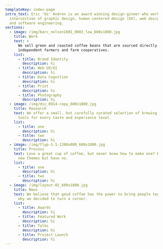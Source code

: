 ```yaml
---
templateKey: index-page
intro_text: Eric 'Oz' Andren is an award winning design-gineer who works at the
  intersection of graphic design, human centered design (UX), web design (UI),
  and software engineering.
sections:
  - image: /img/barc_nelson1601_0083_low_600x1800.jpg
    title: Work
    text: >
      We sell green and roasted coffee beans that are sourced directly from
      independent farmers and farm cooperatives.
    list:
      - title: Brand Identity
        description: hi
      - title: Web UX/UI
        description: hi
      - title: Data Cognition
        description: hi
      - title: Print
        description: hi
      - title: Photography
        description: hi
  - image: /img/dsc_0914-copy_600x1800.jpg
    title: Research
    text: We offer a small, but carefully curated selection of brewing gear and
      tools for every taste and experience level.
    list:
      - title: one
        description: hi
      - title: two
        description: hi
  - image: /img/flyp-1-1-1200x800_600x1800.jpg
    title: Process
    text: Love a great cup of coffee, but never knew how to make one? Bought a fancy
      new Chemex but have no.
    list:
      - title: one
        description: hi
      - title: two
        description: hi
  - image: /img/layout-02_600x1800.jpg
    title: News
    text: We believe that good coffee has the power to bring people together. That’s
      why we decided to turn a corner.
    list:
      - title: Awards
        description: hi
      - title: Featured Work
        description: hi
      - title: Talks
        description: hi
      - title: Project Launch
        description: hi
---
```

